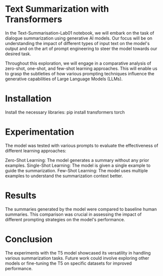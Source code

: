 # Text Summarization with Transformers

In the Text-Summarisation-Lab01 notebook, we will embark on the task of dialogue summarization using generative AI models. Our focus will be on understanding the impact of different types of input text on the model's output and on the art of prompt engineering to steer the model towards our desired task.

Throughout this exploration, we will engage in a comparative analysis of zero-shot, one-shot, and few-shot learning approaches. This will enable us to grasp the subtleties of how various prompting techniques influence the generative capabilities of Large Language Models (LLMs).

# Installation
Install the necessary libraries:
pip install transformers torch

# Experimentation
The model was tested with various prompts to evaluate the effectiveness of different learning approaches:

Zero-Shot Learning: The model generates a summary without any prior examples.
Single-Shot Learning: The model is given a single example to guide the summarization.
Few-Shot Learning: The model uses multiple examples to understand the summarization context better.

# Results
The summaries generated by the model were compared to baseline human summaries. This comparison was crucial in assessing the impact of different prompting strategies on the model's performance.

# Conclusion
The experiments with the T5 model showcased its versatility in handling various summarization tasks. Future work could involve exploring other models or fine-tuning the T5 on specific datasets for improved performance.
